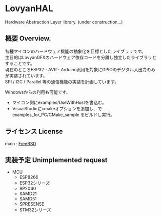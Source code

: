 # LovyanHAL

Hardware Abstraction Layer library. (under construction...)

概要 Overview.
----------------
各種マイコンのハードウェア機能の抽象化を目標としたライブラリです。  
主目的はLovyanGFXのハードウェア依存コードを分離し独立したライブラリとすることです。  
現在のところESP32・AVR・Arduino汎用を対象にGPIOのデジタル入出力のみが実装されています。  
SPI / I2C / Parallel 等の通信機能の実装を計画しています。  

Windowsからの利用も可能です。  
 - マイコン側にexamples/UseWithHostを書込む。  
 - VisualStudioにcmakeオプションを追加し、でexamples_for_PC/CMake_sample をビルドし実行。  


ライセンス License
----------------
main : [FreeBSD](license.txt)  


実装予定 Unimplemented request
----------------
  - MCU
    - ESP8266
    - ESP32シリーズ
    - RP2040
    - SAMD21
    - SAMD51
    - SPRESENSE
    - STM32シリーズ

